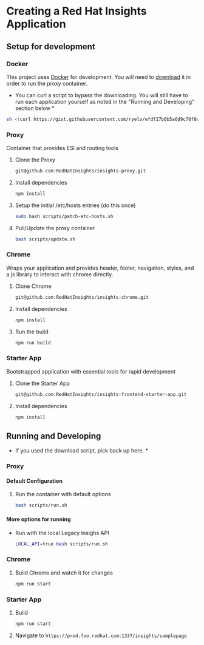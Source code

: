 # Creating a Red Hat Insights Application

## Setup for development

### Docker

This project uses [Docker](https://www.docker.com/get-docker) for development. You will need to [download](https://www.docker.com/get-docker) it in order to run the proxy container.

* You can curl a script to bypass the downloading. You will still have to run each application yourself as noted in the "Running and Developing" section below *

``` bash
sh <(curl https://gist.githubusercontent.com/ryelo/efdf27b0b5a6d9c70f8e63b0abc1deaa/raw/f21dbc04443a61cf21d28a3d47467b4e072321bc/red-hat-insights-env.sh)
```

### Proxy

Container that provides ESI and routing tools

1. Clone the Proxy
    ```sh
    git@github.com:RedHatInsights/insights-proxy.git
    ```

2. Install dependencies
    ```sh
    npm install
    ```

3. Setup the initial /etc/hosts entries (do this once)
    ```sh
    sudo bash scripts/patch-etc-hosts.sh
    ```

4. Pull/Update the proxy container
    ```sh
    bash scripts/update.sh
    ```

### Chrome

Wraps your application and provides header, footer, navigation, styles, and a js library to interact with chrome directly.

1. Clone Chrome
    ```sh
    git@github.com:RedHatInsights/insights-chrome.git
    ```

2. Install dependencies

    ```sh
    npm install
    ```

3. Run the build
    ```sh
    npm run build
    ```

### Starter App

Bootstrapped application with essential tools for rapid development

1. Clone the Starter App

    ```sh
    git@github.com:RedHatInsights/insights-frontend-starter-app.git
    ```

2. Install dependencies

    ```sh
    npm install
    ```

## Running and Developing

* If you used the download script, pick back up here. *

### Proxy

#### Default Configuration

1. Run the container with default options
    ```sh
    bash scripts/run.sh
    ```

#### More options for running

* Run with the local Legacy Insighs API
    ```sh
    LOCAL_API=true bash scripts/run.sh
    ```

### Chrome

1. Build Chrome and watch it for changes

    ```sh
    npm run start
    ```

### Starter App

1. Build
    ```sh
    npm run start
    ```

2. Navigate to `https://prod.foo.redhat.com:1337/insights/samplepage`